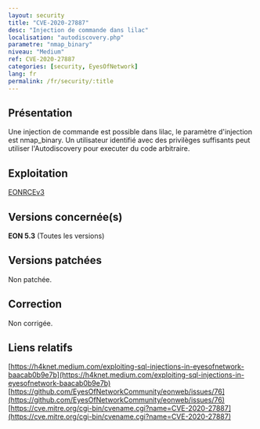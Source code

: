 ```yaml
---
layout: security
title: "CVE-2020-27887"
desc: "Injection de commande dans lilac"
localisation: "autodiscovery.php"
parametre: "nmap_binary"
niveau: "Medium"
ref: CVE-2020-27887
categories: [security, EyesOfNetwork]
lang: fr
permalink: /fr/security/:title
---
```


## Présentation

Une injection de commande est possible dans lilac, le paramètre d'injection est nmap_binary. Un utilisateur identifié avec des privilèges suffisants peut utiliser l'Autodiscovery pour executer du code arbitraire. 

## Exploitation

[EONRCEv3](https://h4knet.medium.com/exploiting-sql-injections-in-eyesofnetwork-baacab0b9e7b?source=friends_link&sk=389341bf682480a4cf0eaaa075728feb)

## Versions concernée(s)

**EON 5.3** (Toutes les versions)

## Versions patchées

Non patchée.

## Correction

Non corrigée.

## Liens relatifs

[https://h4knet.medium.com/exploiting-sql-injections-in-eyesofnetwork-baacab0b9e7b](https://h4knet.medium.com/exploiting-sql-injections-in-eyesofnetwork-baacab0b9e7b)
[https://github.com/EyesOfNetworkCommunity/eonweb/issues/76](https://github.com/EyesOfNetworkCommunity/eonweb/issues/76)
[https://cve.mitre.org/cgi-bin/cvename.cgi?name=CVE-2020-27887](https://cve.mitre.org/cgi-bin/cvename.cgi?name=CVE-2020-27887)
